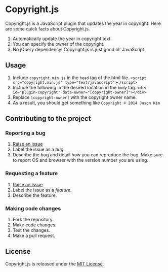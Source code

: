 # Copyright.js

Copyright.js is a JavaScript plugin that updates the year in copyright. Here are some quick facts about Copyright.js.

1. Automatically update the year in copyright text.
2. You can specify the owner of the copyright.
3. No jQuery dependency! Copyright.js is just good ol' JavaScript.

## Usage

1. Include `copyright.min.js` in the `head` tag of the html file.
    `<script src="copyright.min.js" type="text/javascript"></script>`
2. Include the following in the desired location in the `body` tag.
    `<div id="plugin-copyright" data-owner="[copyright-owner]"></div>`
3. Replace `[copyright-owner]` with the copyright owner name.
4. As a result, you should get something like
    `Copyright © 2014 Jason Kim`

## Contributing to the project

### Reporting a bug

1. [Raise an issue](https://github.com/serv/copyright.js/issues/new)
2. Label the issue as a *bug*.
3. Describe the bug and detail how you can reproduce the bug. Make sure to report OS and browser with the version number you are using.

### Requesting a feature

1. [Raise an issue](https://github.com/serv/copyright.js/issues/new)
2. Label the issue as a *feature*.
3. Describe the feature.

### Making code changes

1. Fork the repository.
2. Make code changes.
3. Test the changes.
4. Make a pull request.

## License

Copyright.js is released under the [MIT License](http://www.opensource.org/licenses/MIT).